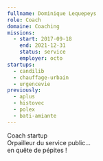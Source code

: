 ```yaml
---
fullname: Dominique Lequepeys
role: Coach
domaine: Coaching
missions:
  - start: 2017-09-18
    end: 2021-12-31
    status: service
    employer: octo
startups:
  - candilib
  - chauffage-urbain
  - urgencevie
previously:
  - aplus
  - histovec
  - polex
  - bati-amiante
---
```


Coach startup<br>
Orpailleur du service public…<br>
en quête de pépites !
